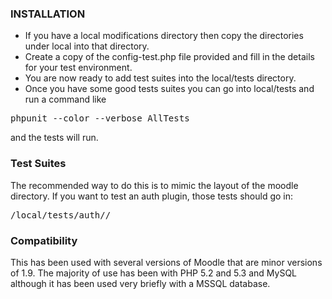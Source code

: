 ### INSTALLATION

* If you have a local modifications directory then copy the directories under local into that directory.  
* Create a copy of the config-test.php file provided and fill in the details for your test environment.
* You are now ready to add test suites into the local/tests directory.
* Once you have some good tests suites you can go into local/tests and run a command like
<pre>
phpunit --color --verbose AllTests
</pre>  
and the tests will run.

### Test Suites

The recommended way to do this is to mimic the layout of the moodle directory. If you want to test an auth plugin, those tests should go in:
<pre>
<MOODLE ROOT>/local/tests/auth/<pluginname>/<testname.php>
</pre>


### Compatibility

This has been used with several versions of Moodle that are minor versions of 1.9.  The majority of use has been with PHP 5.2 and 5.3 and MySQL although it has been used very briefly with a MSSQL database.
